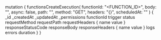 mutation {
    functionsCreateExecution(
        functionId: "<FUNCTION_ID>",
        body: "<BODY>",
        async: false,
        path: "<PATH>",
        method: "GET",
        headers: "{}",
        scheduledAt: ""
    ) {
        _id
        _createdAt
        _updatedAt
        _permissions
        functionId
        trigger
        status
        requestMethod
        requestPath
        requestHeaders {
            name
            value
        }
        responseStatusCode
        responseBody
        responseHeaders {
            name
            value
        }
        logs
        errors
        duration
    }
}
